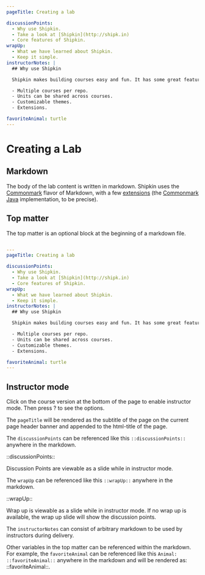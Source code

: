 ```yaml
---
pageTitle: Creating a lab

discussionPoints:
  - Why use Shipkin.
  - Take a look at [Shipkin](http://shipk.in)
  - Core features of Shipkin.
wrapUp:
  - What we have learned about Shipkin.
  - Keep it simple.
instructorNotes: |
  ## Why use Shipkin

  Shipkin makes building courses easy and fun. It has some great features:

  - Multiple courses per repo.
  - Units can be shared across courses.
  - Customizable themes.
  - Extensions.

favoriteAnimal: turtle
---
```


# Creating a Lab

## Markdown

The body of the lab content is written in markdown.
Shipkin uses the [Commonmark](http://commonmark.org/) flavor of
Markdown, with a few [extensions](../extensions) (the [Commonmark Java](https://github.com/atlassian/commonmark-java) implementation, to be precise).

## Top matter

The top matter is an optional block at the beginning of a markdown file.

```yaml

---
pageTitle: Creating a lab

discussionPoints:
  - Why use Shipkin.
  - Take a look at [Shipkin](http://shipk.in)
  - Core features of Shipkin.
wrapUp:
  - What we have learned about Shipkin.
  - Keep it simple.
instructorNotes: |
  ## Why use Shipkin

  Shipkin makes building courses easy and fun. It has some great features:

  - Multiple courses per repo.
  - Units can be shared across courses.
  - Customizable themes.
  - Extensions.

favoriteAnimal: turtle
---

```

## Instructor mode
Click on the course version at the bottom of the page
to enable instructor mode. Then press ? to see the options.

The `pageTitle` will be rendered as the subtitle of the page on the
current page header banner and appended to the html-title of the page.

The `discussionPoints` can be referenced like this
`::discussionPoints::` anywhere in the markdown.

::discussionPoints::

Discussion Points are viewable as a slide while in instructor mode.


The `wrapUp` can be referenced like this `::wrapUp::` anywhere in the
markdown.

::wrapUp::

Wrap up is viewable as a slide while in instructor mode.
If no wrap up is available, the wrap up slide will show the discussion
points.

The `instructorNotes` can consist of arbitrary markdown to be used by
instructors during delivery.

Other variables in the top matter can be referenced within the markdown.
For example, the `favoriteAnimal` can be referenced like this
`Animal: ::favoriteAnimal::` anywhere in the markdown and will be
rendered as: ::favoriteAnimal::.
